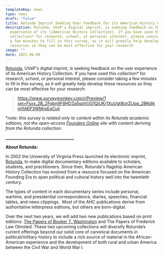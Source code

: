 ```yaml
---
templateKey: news
type: news
draft: "false"
title: Rotunda Imprint Seeking User Feedback for its American History Collection
description: Rotunda, UVaP's digital imprint, is seeking feedback on the user
  experience of its \[American History Collection]. If you have used this
  collection* for research, school, or personal interest, please consider taking
  a few minutes to fill in this survey, as it will greatly help develop these
  resources so they can be most effective for your research
image: ""
date: 2021-06-09
---
```

[Rotunda](/rotunda), UVaP's digital imprint, is seeking feedback on the user experience of its American History Collection. If you have used this collection* for research, school, or personal interest, please consider taking a few minutes to fill in this survey, as it will greatly help develop these resources so they can be most effective for your research:

> <https://www.surveymonkey.com/r/Preview/?sm=Fsxx_2B_2Fqbn9F8HDZa5spVUG1QiUKr1XuUgt8jzrZUpp_2BKdlkmfIAEP3WMrpEqCuji> 

\**note: this survey is related only to content within its Rotunda academic editions, not the open-access [Founders Online](https://founders.archives.gov/) site with content deriving from the Rotunda collection.*

**\_\_\_\_\_\_\_\_\_\_\_\_\_\_\_\_\_\_\_\_\_\_\_\_\_\_\_\_\_\_\_\_\_\_**

**About Rotunda:**

In 2002 the University of Virginia Press launched its electronic imprint, [Rotunda](/rotunda), to make digital documentary editions available to scholars, students, and practitioners. Since then, Rotunda's flagship American History Collection has evolved from a resource focused on the American Founding Era to span political and cultural history well into the twentieth century.

The types of content in each documentary series include personal, wartime, and presidential correspondence, diaries, speeches, financial tables, and news clippings.  Most of the AHC publications derive from authoritative letterpress editions, but others are born-digital.

Over the next two years, we will add two new publications based on print editions: [The Papers of Booker T. Washington](/news/booker-t-washington-has-a-new-charlottesville-connection-a-digital-edition-of-his-papers) and The Papers of Frederick Law Olmsted. These two upcoming collections will diversify Rotunda’s current offerings beyond our solid core of canonical documents in political/military history to include a rich source of material in the African-American experience and the development of both rural and urban America between the Civil War and World War I.